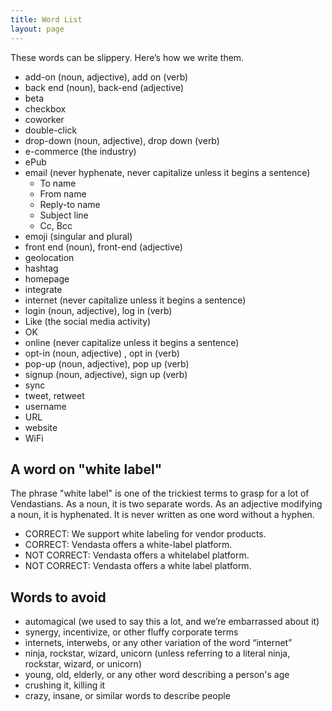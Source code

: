 ```yaml
---
title: Word List
layout: page
---
```


These words can be slippery. Here’s how we write them.

- add-on (noun, adjective), add on (verb)
- back end (noun), back-end (adjective)
- beta
- checkbox
- coworker
- double-click
- drop-down (noun, adjective), drop down (verb)
- e-commerce (the industry)
- ePub
- email (never hyphenate, never capitalize unless it begins a sentence)
  - To name
  - From name
  - Reply-to name
  - Subject line
  - Cc, Bcc
- emoji (singular and plural)
- front end (noun), front-end (adjective)
- geolocation
- hashtag
- homepage
- integrate
- internet (never capitalize unless it begins a sentence)
- login (noun, adjective), log in (verb)
- Like (the social media activity)
- OK
- online (never capitalize unless it begins a sentence)
- opt-in (noun, adjective) , opt in (verb)
- pop-up (noun, adjective), pop up (verb)
- signup (noun, adjective), sign up (verb)
- sync
- tweet, retweet
- username
- URL
- website
- WiFi

## A word on "white label"

The phrase "white label" is one of the trickiest terms to grasp for a lot of Vendastians. As a noun, it is two separate words. As an adjective modifying a noun, it is hyphenated. It is never written as one word without a hyphen.

- CORRECT: We support white labeling for vendor products.
- CORRECT: Vendasta offers a white-label platform.
- NOT CORRECT: Vendasta offers a whitelabel platform.
- NOT CORRECT: Vendasta offers a white label platform.

## Words to avoid

- automagical (we used to say this a lot, and we’re embarrassed about it)
- synergy, incentivize, or other fluffy corporate terms
- internets, interwebs, or any other variation of the word “internet”
- ninja, rockstar, wizard, unicorn (unless referring to a literal ninja, rockstar, wizard, or unicorn)
- young, old, elderly, or any other word describing a person's age
- crushing it, killing it
- crazy, insane, or similar words to describe people
